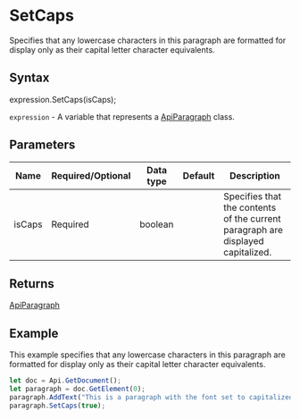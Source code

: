 # SetCaps

Specifies that any lowercase characters in this paragraph are formatted for display only as their capital letter character equivalents.

## Syntax

expression.SetCaps(isCaps);

`expression` - A variable that represents a [ApiParagraph](../ApiParagraph.md) class.

## Parameters

| **Name** | **Required/Optional** | **Data type** | **Default** | **Description** |
| ------------- | ------------- | ------------- | ------------- | ------------- |
| isCaps | Required | boolean |  | Specifies that the contents of the current paragraph are displayed capitalized. |

## Returns

[ApiParagraph](../../ApiParagraph/ApiParagraph.md)

## Example

This example specifies that any lowercase characters in this paragraph are formatted for display only as their capital letter character equivalents.

```javascript
let doc = Api.GetDocument();
let paragraph = doc.GetElement(0);
paragraph.AddText("This is a paragraph with the font set to capitalized letters.");
paragraph.SetCaps(true);
```
